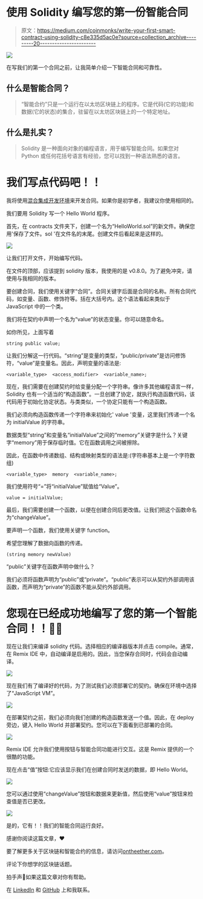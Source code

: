 # 使用 Solidity 编写您的第一份智能合同

> 原文：<https://medium.com/coinmonks/write-your-first-smart-contract-using-solidity-c8e335d5ac0e?source=collection_archive---------20----------------------->

![](img/7ae79b72f7b86a61cc9537d2b900b3b5.png)

在写我们的第一个合同之前，让我简单介绍一下智能合同和可靠性。

## 什么是智能合同？

> “智能合约”只是一个运行在以太坊区块链上的程序。它是代码(它的功能)和数据(它的状态)的集合，驻留在以太坊区块链上的一个特定地址。

## 什么是扎实？

> Solidity 是一种面向对象的编程语言，用于编写智能合同。如果您对 Python 或任何花括号语言有经验，您可以找到一种语法熟悉的语言。

# 我们写点代码吧！！

我将使用[混合集成开发环境](https://remix.ethereum.org/)来开发合同。如果你是初学者，我建议你使用相同的。

我们要用 Solidity 写一个 Hello World 程序。

首先，在 contracts 文件夹下，创建一个名为“HelloWorld.sol”的新文件。确保您用'保存了文件。sol '在文件名的末尾。创建文件后看起来是这样的。

![](img/1f1a272b460f6588ee47032d08ffd917.png)

让我们打开文件，开始编写代码。

在文件的顶部，应该提到 solidity 版本，我使用的是 v0.8.0。为了避免冲突，请使用与我相同的版本。

要创建合同，我们使用关键字“合同”。合同关键字后面是合同的名称。所有合同代码，如变量、函数、修饰符等。括在大括号内。这个语法看起来类似于 JavaScript 中的一个类。

我们将在契约中声明一个名为“value”的状态变量。你可以随意命名。

如你所见，上面写着

```
string public value;
```

让我们分解这一行代码。“string”是变量的类型，“public/private”是访问修饰符，“value”是变量名。因此，声明变量的语法是:

```
<variable_type>  <access_modifier>  <variable_name>;
```

现在，我们需要在创建契约时给变量分配一个字符串。像许多其他编程语言一样，Solidity 也有一个适当的“构造函数”。一旦创建了协定，就执行构造函数代码，该代码用于初始化协定状态。与类类似，一个协定只能有一个构造函数。

我们必须向构造函数传递一个字符串来初始化' value '变量，这里我们传递一个名为 initialValue 的字符串。

数据类型“string”和变量名“initialValue”之间的“memory”关键字是什么？关键字“memory”用于保存临时值。它在函数调用之间被擦除。

因此，在函数中传递数组、结构或映射类型的语法是:(字符串基本上是一个字符数组)

```
<variable_type>  memory  <variable_name>;
```

我们使用符号“=”将“initialValue”赋值给“Value”。

```
value = initialValue;
```

最后，我们需要创建一个函数，以便在创建合同后更改值。让我们把这个函数命名为“changeValue”。

要声明一个函数，我们使用关键字 function。

希望您理解了数据向函数的传递。

```
(string memory newValue)
```

“public”关键字在函数声明中做什么？

我们必须将函数声明为“public”或“private”。“public”表示可以从契约外部调用该函数，而声明为“private”的函数不能从契约外部调用。

# 您现在已经成功地编写了您的第一个智能合同！！🤩🤩

现在让我们来编译 solidity 代码。选择相应的编译器版本并点击 compile。通常，在 Remix IDE 中，自动编译是启用的。因此，当您保存合同时，代码会自动编译。

![](img/4069cce5f01f9c9aff8aa21def81e2b1.png)

现在我们有了编译好的代码，为了测试我们必须部署它的契约。确保在环境中选择了“JavaScript VM”。

![](img/368a768930157e686308c8a3675c8d9e.png)

在部署契约之前，我们必须向我们创建的构造函数发送一个值。因此，在 deploy 旁边，键入 Hello World 并部署契约。您可以在下面看到已部署的合同。

![](img/9cf723ed59f7a03109c4d5b9cfebcb77.png)

Remix IDE 允许我们使用按钮与智能合同功能进行交互。这是 Remix 提供的一个很酷的功能。

现在点击“值”按钮:它应该显示我们在创建合同时发送的数据，即 Hello World。

![](img/8ce90c8834e14d4fff5e78fdfa241e29.png)

您可以通过使用“changeValue”按钮和数据来更新值，然后使用“value”按钮来检查值是否已更改。

![](img/cc13f57e981e68283f221ec978463855.png)

是的，它有！！我们的智能合同运行良好。

感谢你阅读这篇文章，❤

要了解更多关于区块链和智能合约的信息，请访问[ontheether.com](https://www.ontheether.com/)。

评论下你想学的区块链话题。

拍手声👏如果这篇文章对你有帮助。

在 [LinkedIn](https://www.linkedin.com/in/ajith-m-doodlebug/) 和 [GitHub](https://github.com/ajith-m-doodlebug/blockchain) 上和我联系。